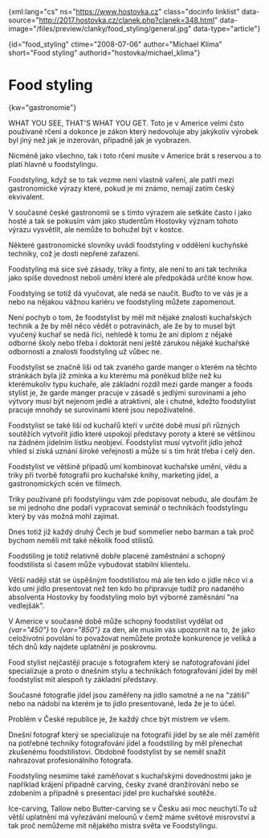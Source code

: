 
{xml:lang="cs" ns="https://www.hostovka.cz" class="docinfo linklist" data-source="http://2017.hostovka.cz/clanek.php?clanek=348.html" data-image="/files/preview/clanky/food_styling/general.jpg" data-type="article"}

{id="food\_styling" ctime="2008-07-06" author="Michael Klíma" short="Food styling" authorid="hostovka/michael\_klima"}

# Food styling

<!-- generated attribute kw by user_udpatekw.sh on 2019-03-13, do not edit -->

{kw="gastronomie"}

WHAT YOU SEE, THAT'S WHAT YOU GET. Toto je v Americe velmi čsto používané rčení a dokonce je zákon který nedovoluje aby jakýkoliv výrobek byl jiný než jak je inzerován, případně jak je vyobrazen.

Nicméně jako všechno, tak i toto rčení musíte v Americe brát s reservou a to platí hlavně u foodstylingu.

Foodstyling, když se to tak vezme není vlastně vaření, ale patří mezi gastronomické výrazy které, pokud je mi známo, nemají zatím český ekvivalent.

V současné české gastronomii se s tímto výrazem ale setkáte často i jako hosté a tak se pokusím vám jako studentům Hostovky význam tohoto výrazu vysvětlit, ale nemůže to bohužel být v kostce.

Některé gastronomické slovníky uvádí foodstyling v oddělení kuchyňské techniky, což je dosti nepřené zařazení.

Foodstyling má sice své zásady, triky a finty, ale není to ani tak technika jako spíše dovednost neboli umění které ale předpokádá určité know how.

Foodstying se totiž dá vyučovat, ale nedá se naučit. Buďto to ve vás je a nebo na nějakou vážnou kariéru ve foodstyling můžete zapomenout.

Není pochyb o tom, že foodstylist by měl mít nějaké znalosti kuchařských technik a že by měl něco vědět o potravinách, ale že by to musel být vyučený kuchař se nedá říci, nehledě k tomu že ani diplom z nějaké odborné školy nebo třeba i doktorát není ještě zárukou nějaké kuchařské odbornosti a znalosti foodstyling už vůbec ne.

Foodstylist se značně liši od tak zvaného garde manger o kterém na těchto stránkách byla již zmínka a ku kterému má poněkud blíže než ku kterémukoliv typu kuchaře, ale základní rozdíl mezi garde manger a foods stylist je, že garde manger pracuje v zásadě s jedlými surovinami a jeho výtvory musí být nejenom jedlé a atraktivní, ale i chutné, kdežto foodstylist pracuje mnohdy se surovinami které jsou nepoživatelné.

Foodstylist se také liší od kuchařů kteří v určité době musí při různých soutěžích vytvořit jídlo které uspokojí představy poroty a které se většinou na žádném jídelním lístku neobjeví. Foodstylist musí vytvořit jídlo jehož vhled si získá uznání široké veřejnosti a může si s tím hrát třeba i celý den.

Foodstylist ve většině případů umí kombinovat kuchařské umění, vědu a triky při tvorbě fotografií pro kuchařské knihy, marketing jídel, a gastronomických scén ve filmech.

Triky používané při foodstylingu vám zde popisovat nebudu, ale doufám že se mi jednoho dne podaří vypracovat seminář o technikách foodstylingu který by vás možná mohl zajímat.

Dnes totiž již každý druhý Čech je buď sommelier nebo barman a tak proč bychom neměli mít také několik food stilistů.

Foodstiling je totiž relativně dobře placené zaměstnání a schopný foodstilista si časem může vybudovat stabilní klientelu.

Větší naději stát se úspěšným foodstilistou má ale ten kdo o jídle něco ví a kdo umí jídlo presentovat než ten kdo ho připravuje tudíž pro nadaného absolventa Hostovky by foodstyling molo být výborné zaměsnání "na vedlejšák".

V Americe v současné době může schopný foodstilist vydělat od  _{var="450"}_ to  _{var="850"}_ za den, ale musím vás upozornit na to, že jako celoživotní povolání to považovat nemůžete protože konkurence je veliká a těch dnů kdy najdete uplatnění je poskrovnu.

Food stylist nejčastěji pracuje s fotografem který se nafotografování jídel specializuje a proto o dnešním stylu a technikách fotografování jídel by měl foodstylist mít alespoň ty základní představy.

Současné fotografie jídel jsou zaměřeny na jídlo samotné a ne na "zátiší" nebo na nádobí na kterém je to jídlo presentované, leda že je to účel.

Problém v České republice je, že každý chce být mistrem ve všem.

Dnešní fotograf který se specializuje na fotografii jídel by se ale měl zaměřit na potřebné techniky fotografování jídel a foodstiling by měl přenechat zkušenému foodstilistovi. Obdobně foodstylist by se neměl snažit nahrazovat profesionálního fotografa.

Foodstyling nesmíme také zaměňovat s kuchařskými dovednostmi jako je například krájení případně carving, česky zvané dranžírování nebo se zdobením a případně s presentací jídel pro kuchařské soutěže.

Ice-carving, Tallow nebo Butter-carving se v Česku asi moc neuchytí.To už větší uplatnění má vyřezávání melounů v čemž máme světové misrovství a tak proč nemůžeme mít nějakého mistra světa ve Foodstylingu.

